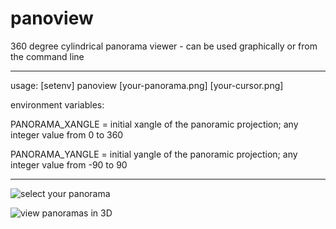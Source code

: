 # panoview
360 degree cylindrical panorama viewer - can be used graphically or from the command line

--------------------------------------------------------------------------------------------------

usage: [setenv] panoview [your-panorama.png] [your-cursor.png]

environment variables:

PANORAMA_XANGLE = initial xangle of the panoramic projection; any integer value from 0 to 360

PANORAMA_YANGLE = initial yangle of the panoramic projection; any integer value from -90 to 90

--------------------------------------------------------------------------------------------------

![select your panorama](https://i.imgur.com/Rpl7jIs.png)

![view panoramas in 3D](https://i.imgur.com/pGZsEtN.png)
